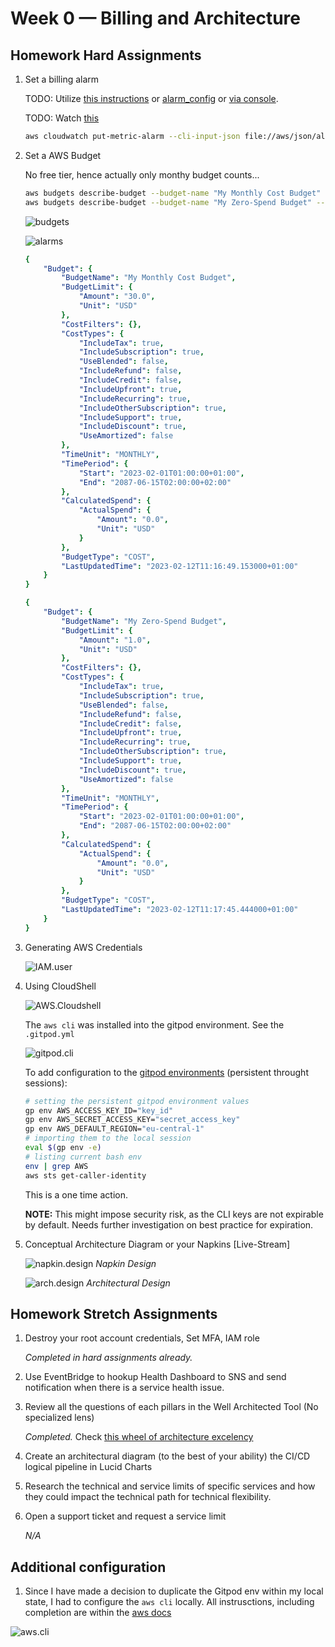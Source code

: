 # Week 0 — Billing and Architecture

## Homework Hard Assignments

1. Set a billing alarm

    TODO: Utilize [this instructions](https://aws.amazon.com/premiumsupport/knowledge-center/cloudwatch-estimatedcharges-alarm/) or [alarm_config](https://github.com/omenking/aws-bootcamp-cruddur-2023/blob/week-1/aws/json/alarm_config.json.example) or [via console](https://www.youtube.com/watch?v=OVw3RrlP-sI&list=PLBfufR7vyJJ7k25byhRXJldB5AiwgNnWv&index=14).

    TODO: Watch [this](https://www.youtube.com/watch?v=4EMWBYVggQI&list=PLBfufR7vyJJ7k25byhRXJldB5AiwgNnWv&index=12)

    ```bash
    aws cloudwatch put-metric-alarm --cli-input-json file://aws/json/alarm_config.json
    ```

2. Set a AWS Budget 

    No free tier, hence actually only monthy budget counts...

    ```bash
    aws budgets describe-budget --budget-name "My Monthly Cost Budget" --account-id $AWS_ACCOUNT_ID
    aws budgets describe-budget --budget-name "My Zero-Spend Budget" --account-id $AWS_ACCOUNT_ID

    ```

    ![budgets](./img/00.png)

   ![alarms](./img/06.png)

    ```yaml
    {
        "Budget": {
            "BudgetName": "My Monthly Cost Budget",
            "BudgetLimit": {
                "Amount": "30.0",
                "Unit": "USD"
            },
            "CostFilters": {},
            "CostTypes": {
                "IncludeTax": true,
                "IncludeSubscription": true,
                "UseBlended": false,
                "IncludeRefund": false,
                "IncludeCredit": false,
                "IncludeUpfront": true,
                "IncludeRecurring": true,
                "IncludeOtherSubscription": true,
                "IncludeSupport": true,
                "IncludeDiscount": true,
                "UseAmortized": false
            },
            "TimeUnit": "MONTHLY",
            "TimePeriod": {
                "Start": "2023-02-01T01:00:00+01:00",
                "End": "2087-06-15T02:00:00+02:00"
            },
            "CalculatedSpend": {
                "ActualSpend": {
                    "Amount": "0.0",
                    "Unit": "USD"
                }
            },
            "BudgetType": "COST",
            "LastUpdatedTime": "2023-02-12T11:16:49.153000+01:00"
        }
    }
    ```

    ```yaml
    {
        "Budget": {
            "BudgetName": "My Zero-Spend Budget",
            "BudgetLimit": {
                "Amount": "1.0",
                "Unit": "USD"
            },
            "CostFilters": {},
            "CostTypes": {
                "IncludeTax": true,
                "IncludeSubscription": true,
                "UseBlended": false,
                "IncludeRefund": false,
                "IncludeCredit": false,
                "IncludeUpfront": true,
                "IncludeRecurring": true,
                "IncludeOtherSubscription": true,
                "IncludeSupport": true,
                "IncludeDiscount": true,
                "UseAmortized": false
            },
            "TimeUnit": "MONTHLY",
            "TimePeriod": {
                "Start": "2023-02-01T01:00:00+01:00",
                "End": "2087-06-15T02:00:00+02:00"
            },
            "CalculatedSpend": {
                "ActualSpend": {
                    "Amount": "0.0",
                    "Unit": "USD"
                }
            },
            "BudgetType": "COST",
            "LastUpdatedTime": "2023-02-12T11:17:45.444000+01:00"
        }
    }    
    ```

3. Generating AWS Credentials 

    ![IAM.user](./img/01.png)


4. Using CloudShell 

    ![AWS.Cloudshell](./img/02.png)

    The `aws cli` was installed into the gitpod environment. See the `.gitpod.yml`

    ![gitpod.cli](./img/04.png)

    To add configuration to the [gitpod environments](https://www.gitpod.io/docs/configure/projects/environment-variables) (persistent throught sessions):

    ```bash
    # setting the persistent gitpod environment values
    gp env AWS_ACCESS_KEY_ID="key_id"
    gp env AWS_SECRET_ACCESS_KEY="secret_access_key"
    gp env AWS_DEFAULT_REGION="eu-central-1"
    # importing them to the local session 
    eval $(gp env -e)
    # listing current bash env
    env | grep AWS
    aws sts get-caller-identity
    ```

    This is a one time action. 

    **NOTE:** This might impose security risk, as the CLI keys are not expirable by default. Needs further investigation on best practice for expiration. 

5. Conceptual Architecture Diagram or your Napkins [Live-Stream]
        
    ![napkin.design](./img/05.png)
    *Napkin Design*

    ![arch.design](./img/07.png)
    *Architectural Design*

## Homework Stretch Assignments

1. Destroy your root account credentials, Set MFA, IAM role

    *Completed in hard assignments already.*

 2. Use EventBridge to hookup Health Dashboard to SNS and send notification when there is a service health issue.

 3. Review all the questions of each pillars in the Well Architected Tool (No specialized lens)

    *Completed.* Check [this wheel of architecture excelency](https://wa.aws.amazon.com/wat.map.en.html)

 4. Create an architectural diagram (to the best of your ability) the CI/CD logical pipeline in Lucid Charts

 5. Research the technical and service limits of specific services and how they could impact the technical path for technical flexibility.

 6. Open a support ticket and request a service limit

    *N/A*

## Additional configuration

1. Since I have made a decision to duplicate the Gitpod env within my local state, I had to configure the `aws cli` locally. All instrusctions, including completion are within the [aws docs](https://aws.amazon.com/cli/)

![aws.cli](./img/03.png)